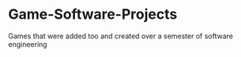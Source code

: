 # Game-Software-Projects
Games that were added too and created over a semester of software engineering
